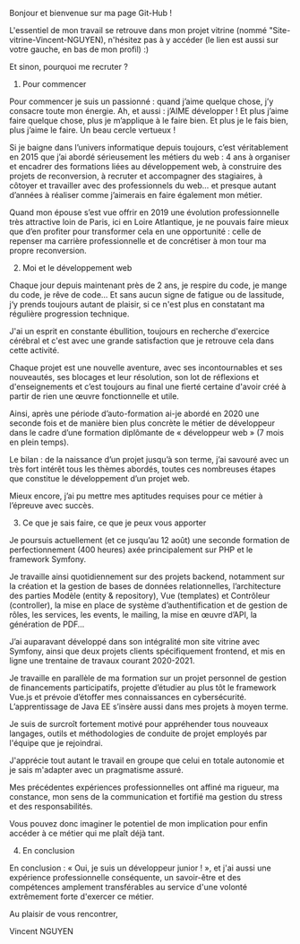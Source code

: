 Bonjour et bienvenue sur ma page Git-Hub !

L'essentiel de mon travail se retrouve dans mon projet vitrine (nommé "Site-vitrine-Vincent-NGUYEN), n'hésitez pas à y accéder (le lien est aussi sur votre gauche, en bas de mon profil) :)

Et sinon, pourquoi me recruter ?

1.	Pour commencer

Pour commencer je suis un passionné : quand j’aime quelque chose, j’y consacre toute mon énergie. Ah, et aussi : j’AIME développer ! Et plus j’aime faire quelque chose, plus je m’applique à le faire bien. Et plus je le fais bien, plus j’aime le faire.  Un beau cercle vertueux !

Si je baigne dans l’univers informatique depuis toujours, c’est véritablement en 2015 que j’ai abordé sérieusement les métiers du web : 4 ans à organiser et encadrer des formations liées au développement web, à construire des projets de reconversion, à recruter et accompagner des stagiaires, à côtoyer et travailler avec des professionnels du web… et presque autant d’années à réaliser comme j’aimerais en faire également mon métier.

Quand mon épouse s’est vue offrir en 2019 une évolution professionnelle très attractive loin de Paris, ici en Loire Atlantique, je ne pouvais faire mieux que d’en profiter pour transformer cela en une opportunité : celle de repenser ma carrière professionnelle et de concrétiser à mon tour ma propre reconversion.

2.	Moi et le développement web

Chaque jour depuis maintenant près de 2 ans, je respire du code, je mange du code, je rêve de code... Et sans aucun signe de fatigue ou de lassitude, j‘y prends toujours autant de plaisir, si ce n'est plus en constatant ma régulière progression technique.

J'ai un esprit en constante ébullition, toujours en recherche d'exercice cérébral et c'est avec une grande satisfaction que je retrouve cela dans cette activité. 

Chaque projet est une nouvelle aventure, avec ses incontournables et ses nouveautés, ses blocages et leur résolution, son lot de réflexions et d'enseignements et c’est toujours au final une fierté certaine d'avoir créé à partir de rien une œuvre fonctionnelle et utile.

Ainsi, après une période d’auto-formation ai-je abordé en 2020 une seconde fois et de manière bien plus concrète le métier de développeur dans le cadre d’une formation diplômante de « développeur web » (7 mois en plein temps).

Le bilan : de la naissance d’un projet jusqu’à son terme, j’ai savouré avec un très fort intérêt tous les thèmes abordés, toutes ces nombreuses étapes que constitue le développement d’un projet web.

Mieux encore, j’ai pu mettre mes aptitudes requises pour ce métier à l’épreuve avec succès.

3.	Ce que je sais faire, ce que je peux vous apporter

Je poursuis actuellement (et ce jusqu’au 12 août) une seconde formation de perfectionnement (400 heures) axée principalement sur PHP et le framework Symfony. 

Je travaille ainsi quotidiennement sur des projets backend, notamment sur la création et la gestion de bases de données relationnelles, l’architecture des parties Modèle (entity & repository), Vue (templates) et Contrôleur (controller), la mise en place de système d’authentification et de gestion de rôles, les services, les events, le mailing, la mise en œuvre d’API, la génération de PDF…

J’ai auparavant développé dans son intégralité mon site vitrine avec Symfony, ainsi que deux projets clients spécifiquement frontend, et mis en ligne une trentaine de travaux courant 2020-2021.

Je travaille en parallèle de ma formation sur un projet personnel de gestion de financements participatifs, projette d’étudier au plus tôt le framework Vue.js et prévoie d’étoffer mes connaissances en cybersécurité. L’apprentissage de Java EE s’insère aussi dans mes projets à moyen terme. 

Je suis de surcroît fortement motivé pour appréhender tous nouveaux langages, outils et méthodologies de conduite de projet employés par l'équipe que je rejoindrai.

J'apprécie tout autant le travail en groupe que celui en totale autonomie et je sais m'adapter avec un pragmatisme assuré.

Mes précédentes expériences professionnelles ont affiné ma rigueur, ma constance, mon sens de la communication et fortifié ma gestion du stress et des responsabilités. 

Vous pouvez donc imaginer le potentiel de mon implication pour enfin accéder à ce métier qui me plaît déjà tant.

4.	En conclusion

En conclusion : « Oui, je suis un développeur junior ! », et j'ai aussi une expérience professionnelle conséquente, un savoir-être et des compétences amplement transférables au service d'une volonté extrêmement forte d'exercer ce métier.

Au plaisir de vous rencontrer,

Vincent NGUYEN


